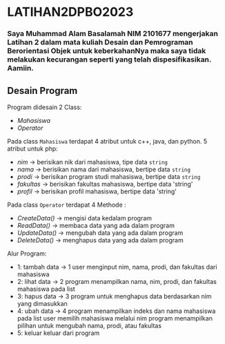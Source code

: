 # LATIHAN2DPBO2023
### Saya Muhammad Alam Basalamah NIM 2101677 mengerjakan Latihan 2 dalam mata kuliah Desain dan Pemrograman Berorientasi Objek untuk keberkahanNya maka saya tidak melakukan kecurangan seperti yang telah dispesifikasikan. Aamiin.

## Desain Program
Program didesain 2 Class:
* *Mahasiswa*
* *Operator*

Pada class `Mahasiswa` terdapat 4 atribut untuk c++, java, dan python. 5 atribut untuk php:
* *nim*               -> berisikan nik dari mahasiswa, tipe data `string`
* *nama*              -> berisikan nama dari mahasiswa, bertipe data `string`
* *prodi*             -> berisikan program studi mahasiswa, bertipe data `string`
* *fakultas*          -> berisikan fakultas mahasiswa, bertipe data 'string'
* *profil*            -> berisikan profil mahasiswa, bertipe data 'string'

Pada class `Operator` terdapat 4 Methode :
* *CreateData()*  -> mengisi data kedalam program
* *ReadData()*    -> membaca data yang ada dalam program
* *UpdateData()*  -> mengubah data yang ada dalam program
* *DeleteData()*  -> menghapus data yang ada dalam program

Alur Program:
* 1: tambah data -> 1
 user menginput nim, nama, prodi, dan fakultas dari mahasiswa
* 2: lihat data -> 2
 program menampilkan nama, nim, prodi, dan fakultas mahasiswa pada list
* 3: hapus data -> 3
 program untuk menghapus data berdasarkan nim yang dimasukkan
* 4: ubah data -> 4
 program menampilkan indeks dan nama mahasiswa pada list
 user memilih mahasiswa melalui nim
 program menampilkan pilihan untuk mengubah nama, prodi, atau fakultas 
* 5: keluar
 keluar dari program
